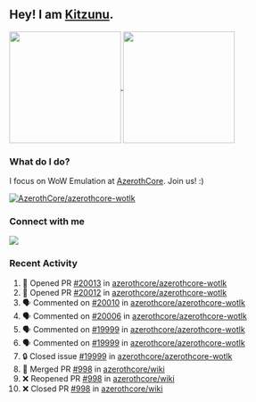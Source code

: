 ## Hey! I am [Kitzunu](https://Github.com/Kitzunu).

<!--
[![Kitzunu's Github stats](https://github-readme-stats.vercel.app/api?username=kitzunu&theme=github_dark&show_icons=true&number_format=long)](https://github.com/Kitzunu)

[![Kitzunu's Language stats](https://github-readme-stats.vercel.app/api/top-langs/?username=Kitzunu&layout=donut&theme=github_dark)](https://github.com/Kitzunu)
-->

<a href="https://github.com/Kitzunu">
  <img height=200 align="center" src="https://github-readme-stats.vercel.app/api?username=kitzunu&theme=github_dark&show_icons=true&number_format=long" />
</a>
<a href="https://github.com/Kitzunu">
  <img height=200 align="center" src="https://github-readme-stats.vercel.app/api/top-langs/?username=Kitzunu&layout=donut&theme=github_dark" />
</a>

### What do I do?

I focus on WoW Emulation at [AzerothCore](https://github.com/AzerothCore). Join us! :)

[![AzerothCore/azerothcore-wotlk](https://github-readme-stats.vercel.app/api/pin/?username=AzerothCore&repo=azerothcore-wotlk&theme=github_dark&show_owner=true)](https://github.com/azerothcore/azerothcore-wotlk)

### Connect with me
[![](https://img.shields.io/badge/AzerothCore%20Discord-Connect%20with%20me!-green)](https://discord.com/invite/gkt4y2x)

### Recent Activity

<!--START_SECTION:activity-->
1. 💪 Opened PR [#20013](https://github.com/azerothcore/azerothcore-wotlk/pull/20013) in [azerothcore/azerothcore-wotlk](https://github.com/azerothcore/azerothcore-wotlk)
2. 💪 Opened PR [#20012](https://github.com/azerothcore/azerothcore-wotlk/pull/20012) in [azerothcore/azerothcore-wotlk](https://github.com/azerothcore/azerothcore-wotlk)
3. 🗣 Commented on [#20010](https://github.com/azerothcore/azerothcore-wotlk/issues/20010#issuecomment-2365308274) in [azerothcore/azerothcore-wotlk](https://github.com/azerothcore/azerothcore-wotlk)
4. 🗣 Commented on [#20006](https://github.com/azerothcore/azerothcore-wotlk/issues/20006#issuecomment-2365301554) in [azerothcore/azerothcore-wotlk](https://github.com/azerothcore/azerothcore-wotlk)
5. 🗣 Commented on [#19999](https://github.com/azerothcore/azerothcore-wotlk/issues/19999#issuecomment-2363406747) in [azerothcore/azerothcore-wotlk](https://github.com/azerothcore/azerothcore-wotlk)
6. 🗣 Commented on [#19999](https://github.com/azerothcore/azerothcore-wotlk/issues/19999#issuecomment-2363107606) in [azerothcore/azerothcore-wotlk](https://github.com/azerothcore/azerothcore-wotlk)
7. 🔒 Closed issue [#19999](https://github.com/azerothcore/azerothcore-wotlk/issues/19999) in [azerothcore/azerothcore-wotlk](https://github.com/azerothcore/azerothcore-wotlk)
8. 🎉 Merged PR [#998](https://github.com/azerothcore/wiki/pull/998) in [azerothcore/wiki](https://github.com/azerothcore/wiki)
9. ❌ Reopened PR [#998](https://github.com/azerothcore/wiki/pull/998) in [azerothcore/wiki](https://github.com/azerothcore/wiki)
10. ❌ Closed PR [#998](https://github.com/azerothcore/wiki/pull/998) in [azerothcore/wiki](https://github.com/azerothcore/wiki)
<!--END_SECTION:activity-->
